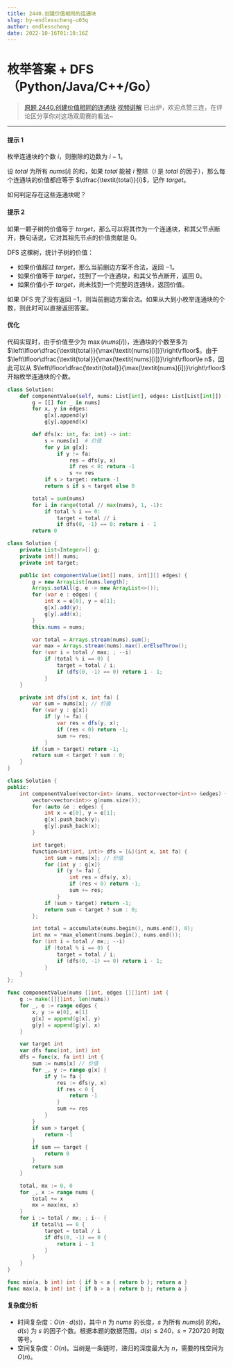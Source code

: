 ```yaml
---
title: 2440.创建价值相同的连通块
slug: by-endlesscheng-u03q
author: endlesscheng
date: 2022-10-16T01:10:16Z
---
```

# 枚举答案 + DFS（Python/Java/C++/Go）
 
> [原题 2440.创建价值相同的连通块](https://leetcode.cn/problems/create-components-with-same-value)
[视频讲解](https://www.bilibili.com/video/BV1cV4y157BY) 已出炉，欢迎点赞三连，在评论区分享你对这场双周赛的看法~

---

#### 提示 1

枚举连通块的个数 $i$，则删除的边数为 $i-1$。

设 $\textit{total}$ 为所有 $\textit{nums}[i]$ 的和，如果 $\textit{total}$ 能被 $i$ 整除（$i$ 是 $\textit{total}$ 的因子），那么每个连通块的价值都应等于 $\dfrac{\textit{total}}{i}$，记作 $\textit{target}$。

如何判定存在这些连通块呢？

#### 提示 2

如果一颗子树的价值等于 $\textit{target}$，那么可以将其作为一个连通块，和其父节点断开，换句话说，它对其祖先节点的价值贡献是 $0$。

DFS 这棵树，统计子树的价值：

- 如果价值超过 $\textit{target}$，那么当前删边方案不合法，返回 $-1$。
- 如果价值等于 $\textit{target}$，找到了一个连通块，和其父节点断开，返回 $0$。
- 如果价值小于 $\textit{target}$，尚未找到一个完整的连通块，返回价值。

如果 DFS 完了没有返回 $-1$，则当前删边方案合法。如果从大到小枚举连通块的个数，则此时可以直接返回答案。

#### 优化

代码实现时，由于价值至少为 $\max(\textit{nums}[i])$，连通块的个数至多为 $\left\lfloor\dfrac{\textit{total}}{\max(\textit{nums}[i])}\right\rfloor$。由于 $\left\lfloor\dfrac{\textit{total}}{\max(\textit{nums}[i])}\right\rfloor\le n$，因此可以从 $\left\lfloor\dfrac{\textit{total}}{\max(\textit{nums}[i])}\right\rfloor$ 开始枚举连通块的个数。

```py [sol1-Python3]
class Solution:
    def componentValue(self, nums: List[int], edges: List[List[int]]) -> int:
        g = [[] for _ in nums]
        for x, y in edges:
            g[x].append(y)
            g[y].append(x)

        def dfs(x: int, fa: int) -> int:
            s = nums[x]  # 价值
            for y in g[x]:
                if y != fa:
                    res = dfs(y, x)
                    if res < 0: return -1
                    s += res
            if s > target: return -1
            return s if s < target else 0

        total = sum(nums)
        for i in range(total // max(nums), 1, -1):
            if total % i == 0:
                target = total // i
                if dfs(0, -1) == 0: return i - 1
        return 0
```

```java [sol1-Java]
class Solution {
    private List<Integer>[] g;
    private int[] nums;
    private int target;

    public int componentValue(int[] nums, int[][] edges) {
        g = new ArrayList[nums.length];
        Arrays.setAll(g, e -> new ArrayList<>());
        for (var e : edges) {
            int x = e[0], y = e[1];
            g[x].add(y);
            g[y].add(x);
        }
        this.nums = nums;

        var total = Arrays.stream(nums).sum();
        var max = Arrays.stream(nums).max().orElseThrow();
        for (var i = total / max; ; --i)
            if (total % i == 0) {
                target = total / i;
                if (dfs(0, -1) == 0) return i - 1;
            }
    }

    private int dfs(int x, int fa) {
        var sum = nums[x]; // 价值
        for (var y : g[x])
            if (y != fa) {
                var res = dfs(y, x);
                if (res < 0) return -1;
                sum += res;
            }
        if (sum > target) return -1;
        return sum < target ? sum : 0;
    }
}
```

```cpp [sol1-C++]
class Solution {
public:
    int componentValue(vector<int> &nums, vector<vector<int>> &edges) {
        vector<vector<int>> g(nums.size());
        for (auto &e : edges) {
            int x = e[0], y = e[1];
            g[x].push_back(y);
            g[y].push_back(x);
        }

        int target;
        function<int(int, int)> dfs = [&](int x, int fa) {
            int sum = nums[x]; // 价值
            for (int y : g[x])
                if (y != fa) {
                    int res = dfs(y, x);
                    if (res < 0) return -1;
                    sum += res;
                }
            if (sum > target) return -1;
            return sum < target ? sum : 0;
        };

        int total = accumulate(nums.begin(), nums.end(), 0);
        int mx = *max_element(nums.begin(), nums.end());
        for (int i = total / mx;; --i)
            if (total % i == 0) {
                target = total / i;
                if (dfs(0, -1) == 0) return i - 1;
            }
    }
};
```

```go [sol1-Go]
func componentValue(nums []int, edges [][]int) int {
	g := make([][]int, len(nums))
	for _, e := range edges {
		x, y := e[0], e[1]
		g[x] = append(g[x], y)
		g[y] = append(g[y], x)
	}

	var target int
	var dfs func(int, int) int
	dfs = func(x, fa int) int {
		sum := nums[x] // 价值
		for _, y := range g[x] {
			if y != fa {
				res := dfs(y, x)
				if res < 0 {
					return -1
				}
				sum += res
			}
		}
		if sum > target {
			return -1
		}
		if sum == target {
			return 0
		}
		return sum
	}

	total, mx := 0, 0
	for _, x := range nums {
		total += x
		mx = max(mx, x)
	}
	for i := total / mx; ; i-- {
		if total%i == 0 {
			target = total / i
			if dfs(0, -1) == 0 {
				return i - 1
			}
		}
	}
}

func min(a, b int) int { if b < a { return b }; return a }
func max(a, b int) int { if b > a { return b }; return a }
```

#### 复杂度分析

- 时间复杂度：$O(n\cdot d(s))$，其中 $n$ 为 $\textit{nums}$ 的长度，$s$ 为所有 $\textit{nums}[i]$ 的和，$d(s)$ 为 $s$ 的因子个数。根据本题的数据范围，$d(s)\le 240$，$s=720720$ 时取等号。
- 空间复杂度：$O(n)$。当树是一条链时，递归的深度最大为 $n$，需要的栈空间为 $O(n)$。

